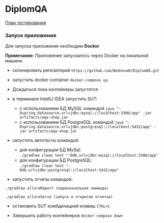 # DiplomQA
 [План тестирования](https://github.com/BednovaK/DiplomQA/blob/4ab522d10ea94f6c875c4925518a47c318f0e405/Plan.md)


### Запуск приложения

Для запуска приложения необходим **Docker** 

**Примечание**: Приложение запускалось через Docker на локальной машине.

* склонировать репозиторий ```https://github.com/BednovaK/DiplomQA.git```
* запустить docker container ```docker-compose up```.
*   Дождаться пока контейнеры запустятся
* в терминале IntelliJ IDEA запустить SUT:
    - с использованием БД MySQL
      командой ```java "-Dspring.datasource.url=jdbc:mysql://localhost:3306/app" -jar artifacts/aqa-shop.jar```
    - с использованием БД PostgreSQL
      командой ```java "-Dspring.datasource.url=jdbc:postgresql://localhost:5432/app" -jar artifacts/aqa-shop.jar```
* запустить автотесты командой:
    - для конфигурации БД MySql:  
      ```./gradlew clean test "-Ddb.url=jdbc:mysql://localhost:3306/app" ```
    - для конфигурации БД PostgreSQL:  
      ```./gradlew clean test "-Ddb.url=jdbc:postgresql://localhost:5432/app" ```

* запустить отчеты командой:

```./gradlew allureReport (первоначальная команда)```

```./gradlew allureServe (запуск и открытие отчетов)```

* остановить SUT комбдинацией клавиш ```CTRL+C```

* Завершить работу контейнеров ```docker-compose down```
